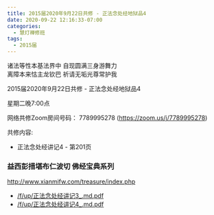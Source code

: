 ```yaml
---
title: 2015届2020年9月22日共修 - 正法念处经地狱品4
date: 2020-09-22 12:16:33-07:00
categories:
  - 慧灯禅修班
tags:
  - 2015届
---
```

诸法等性本基法界中 自现圆满三身游舞力  
离障本来怙主龙钦巴 祈请无垢光尊常护我  

2015届2020年9月22日共修 - 正法念处经地狱品4

星期二晚7:00点

网络共修Zoom房间号码： 7789995278 (<https://zoom.us/j/7789995278>)

共修内容: 

* 正法念处经讲记4 - 第201页


### 益西彭措堪布仁波切 佛经宝典系列
<http://www.xianmifw.com/treasure/index.php>

- [/f/up/正法念处经讲记3_.md.pdf](/f/up/正法念处经讲记3_.md.pdf)
- [/f/up/正法念处经讲记4_.md.pdf](/f/up/正法念处经讲记4_.md.pdf)
